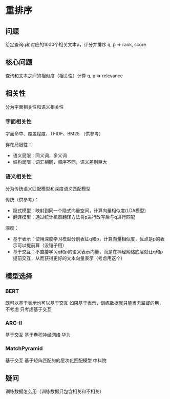 # 重排序

## 问题
给定查询q和对应的1000个相关文本p，评分并排序
q, p => rank, score

## 核心问题
查询和文本之间的相似度（相关性）计算
q, p => relevance

## 相关性
分为字面相关性和语义相关性
### 字面相关性
字面命中、覆盖程度、TFIDF、BM25
（供参考）

存在局限性：
- 语义局限：同义词，多义词
- 结构局限：词汇相同，顺序不同，语义差别巨大
  
### 语义相关性
分为传统语义匹配模型和深度语义匹配模型

传统（供参考）：
- 隐式模型：映射到同一个隐式向量空间，计算向量相似度(LDA模型)
- 翻译模型：通过统计机器翻译方法将p进行改写后与q进行匹配

深度：
- 基于表示：使用深度学习模型分别表征q和p，计算向量相似度，优点是p的表示可以提前算（没锤子用）
- 基于交互：不直接学习q和p的语义表示向量，而是在神经网络底层就让q和p提前交互，从而获得更好的文本向量表示（考虑用这个）

## 模型选择
### BERT
既可以基于表示也可以基于交互
如果基于表示，训练数据就只能当无监督的用，不考虑
只考虑基于交互

### ARC-II
基于交互
基于卷积神经网络
华为

### MatchPyramid
基于交互
基于矩阵匹配的的层次化匹配模型
中科院

## 疑问
训练数据怎么用（训练数据只包含相关和不相关）